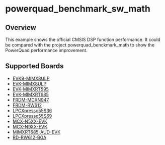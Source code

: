 # powerquad_benchmark_sw_math

## Overview
This example shows the official CMSIS DSP function performance.
It could be compared with the project powerquad_benckmark_math to show the PowerQuad performance improvement.

## Supported Boards
- [EVK9-MIMX8ULP](../../../_boards/evk9mimx8ulp/driver_examples/powerquad/benchmark_sw_math/example_board_readme.md)
- [EVK-MIMX8ULP](../../../_boards/evkmimx8ulp/driver_examples/powerquad/benchmark_sw_math/example_board_readme.md)
- [EVK-MIMXRT595](../../../_boards/evkmimxrt595/driver_examples/powerquad/benchmark_sw_math/example_board_readme.md)
- [EVK-MIMXRT685](../../../_boards/evkmimxrt685/driver_examples/powerquad/benchmark_sw_math/example_board_readme.md)
- [FRDM-MCXN947](../../../_boards/frdmmcxn947/driver_examples/powerquad/benchmark_sw_math/example_board_readme.md)
- [FRDM-RW612](../../../_boards/frdmrw612/driver_examples/powerquad/benchmark_sw_math/example_board_readme.md)
- [LPCXpresso55S36](../../../_boards/lpcxpresso55s36/driver_examples/powerquad/benchmark_sw_math/example_board_readme.md)
- [LPCXpresso55S69](../../../_boards/lpcxpresso55s69/driver_examples/powerquad/benchmark_sw_math/example_board_readme.md)
- [MCX-N5XX-EVK](../../../_boards/mcxn5xxevk/driver_examples/powerquad/benchmark_sw_math/example_board_readme.md)
- [MCX-N9XX-EVK](../../../_boards/mcxn9xxevk/driver_examples/powerquad/benchmark_sw_math/example_board_readme.md)
- [MIMXRT685-AUD-EVK](../../../_boards/mimxrt685audevk/driver_examples/powerquad/benchmark_sw_math/example_board_readme.md)
- [RD-RW612-BGA](../../../_boards/rdrw612bga/driver_examples/powerquad/benchmark_sw_math/example_board_readme.md)

